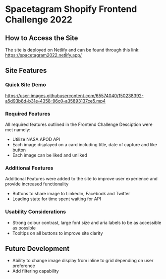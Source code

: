 # Spacetagram Shopify Frontend Challenge 2022

## How to Access the Site

The site is deployed on Netlify and can be found through this link: https://spacetagram2022.netlify.app/

## Site Features

### Quick Site Demo

https://user-images.githubusercontent.com/65574040/150238392-a5d93b8d-b31e-4358-96c0-a35893137ce5.mp4

### Required Features

All required features outlined in the Frontend Challenge Desciption were met namely:

- Utilize NASA APOD API
- Each image displayed on a card including title, date of capture and like button
- Each image can be liked and unliked

### Additional Features

Additional Features were added to the site to improve user experience and provide increased functionality

- Buttons to share image to Linkedin, Facebook and Twitter
- Loading state for time spent waiting for API

### Usability Considerations

- Strong colour contrast, large font size and aria labels to be as accessible as possible
- Tooltips on all buttons to improve site clarity

## Future Development

- Ability to change image display from inline to grid depending on user preference
- Add filtering capability
